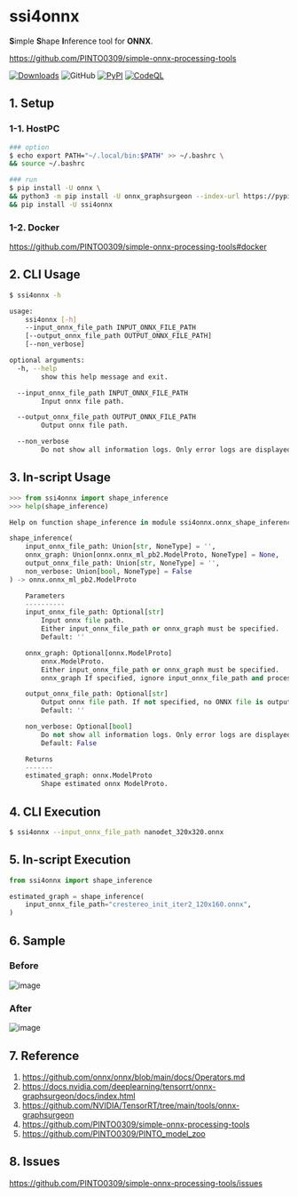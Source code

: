 # ssi4onnx
**S**imple **S**hape **I**nference tool for **ONNX**.


https://github.com/PINTO0309/simple-onnx-processing-tools

[![Downloads](https://static.pepy.tech/personalized-badge/ssi4onnx?period=total&units=none&left_color=grey&right_color=brightgreen&left_text=Downloads)](https://pepy.tech/project/ssi4onnx) ![GitHub](https://img.shields.io/github/license/PINTO0309/ssi4onnx?color=2BAF2B) [![PyPI](https://img.shields.io/pypi/v/ssi4onnx?color=2BAF2B)](https://pypi.org/project/ssi4onnx/) [![CodeQL](https://github.com/PINTO0309/ssi4onnx/workflows/CodeQL/badge.svg)](https://github.com/PINTO0309/ssi4onnx/actions?query=workflow%3ACodeQL)

## 1. Setup
### 1-1. HostPC
```bash
### option
$ echo export PATH="~/.local/bin:$PATH" >> ~/.bashrc \
&& source ~/.bashrc

### run
$ pip install -U onnx \
&& python3 -m pip install -U onnx_graphsurgeon --index-url https://pypi.ngc.nvidia.com \
&& pip install -U ssi4onnx
```
### 1-2. Docker
https://github.com/PINTO0309/simple-onnx-processing-tools#docker

## 2. CLI Usage
```bash
$ ssi4onnx -h

usage:
    ssi4onnx [-h]
    --input_onnx_file_path INPUT_ONNX_FILE_PATH
    [--output_onnx_file_path OUTPUT_ONNX_FILE_PATH]
    [--non_verbose]

optional arguments:
  -h, --help
        show this help message and exit.

  --input_onnx_file_path INPUT_ONNX_FILE_PATH
        Input onnx file path.

  --output_onnx_file_path OUTPUT_ONNX_FILE_PATH
        Output onnx file path.

  --non_verbose
        Do not show all information logs. Only error logs are displayed.
```

## 3. In-script Usage
```python
>>> from ssi4onnx import shape_inference
>>> help(shape_inference)

Help on function shape_inference in module ssi4onnx.onnx_shape_inference:

shape_inference(
    input_onnx_file_path: Union[str, NoneType] = '',
    onnx_graph: Union[onnx.onnx_ml_pb2.ModelProto, NoneType] = None,
    output_onnx_file_path: Union[str, NoneType] = '',
    non_verbose: Union[bool, NoneType] = False
) -> onnx.onnx_ml_pb2.ModelProto

    Parameters
    ----------
    input_onnx_file_path: Optional[str]
        Input onnx file path.
        Either input_onnx_file_path or onnx_graph must be specified.
        Default: ''

    onnx_graph: Optional[onnx.ModelProto]
        onnx.ModelProto.
        Either input_onnx_file_path or onnx_graph must be specified.
        onnx_graph If specified, ignore input_onnx_file_path and process onnx_graph.

    output_onnx_file_path: Optional[str]
        Output onnx file path. If not specified, no ONNX file is output.
        Default: ''

    non_verbose: Optional[bool]
        Do not show all information logs. Only error logs are displayed.
        Default: False

    Returns
    -------
    estimated_graph: onnx.ModelProto
        Shape estimated onnx ModelProto.
```

## 4. CLI Execution
```bash
$ ssi4onnx --input_onnx_file_path nanodet_320x320.onnx
```

## 5. In-script Execution
```python
from ssi4onnx import shape_inference

estimated_graph = shape_inference(
    input_onnx_file_path="crestereo_init_iter2_120x160.onnx",
)
```

## 6. Sample
### Before
![image](https://user-images.githubusercontent.com/33194443/169821344-f3560cfe-476f-4480-9c76-8c71476ebb57.png)

### After
![image](https://user-images.githubusercontent.com/33194443/169821518-bb58ea27-37d7-42d7-84c6-0e40c522760e.png)

## 7. Reference
1. https://github.com/onnx/onnx/blob/main/docs/Operators.md
2. https://docs.nvidia.com/deeplearning/tensorrt/onnx-graphsurgeon/docs/index.html
3. https://github.com/NVIDIA/TensorRT/tree/main/tools/onnx-graphsurgeon
4. https://github.com/PINTO0309/simple-onnx-processing-tools
5. https://github.com/PINTO0309/PINTO_model_zoo

## 8. Issues
https://github.com/PINTO0309/simple-onnx-processing-tools/issues
